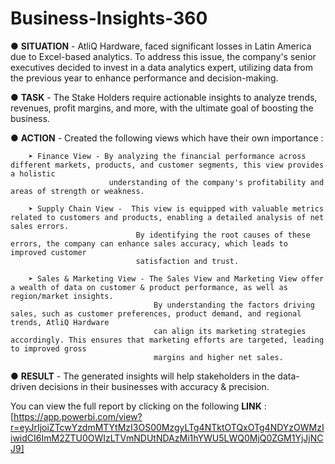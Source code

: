# Business-Insights-360

● **SITUATION** - AtliQ Hardware, faced significant losses in Latin America due to Excel-based analytics. To address this issue, the company's senior executives decided to invest in a data analytics expert, utilizing data from the previous year to enhance performance and decision-making.

● **TASK** - The Stake Holders require actionable insights to analyze trends, revenues, profit margins, and more, with the ultimate goal of boosting the business.

● **ACTION** - Created the following views which have their own importance :
             
        ➤ Finance View - By analyzing the financial performance across different markets, products, and customer segments, this view provides a holistic 
                          understanding of the company's profitability and areas of strength or weakness.

        ➤ Supply Chain View -  This view is equipped with valuable metrics related to customers and products, enabling a detailed analysis of net sales errors.
                                By identifying the root causes of these errors, the company can enhance sales accuracy, which leads to improved customer 
                                satisfaction and trust.

        ➤ Sales & Marketing View - The Sales View and Marketing View offer a wealth of data on customer & product performance, as well as region/market insights. 
                                    By understanding the factors driving sales, such as customer preferences, product demand, and regional trends, AtliQ Hardware 
                                    can align its marketing strategies accordingly. This ensures that marketing efforts are targeted, leading to improved gross 
                                    margins and higher net sales. 


● **RESULT** - The generated insights will help stakeholders in the data-driven decisions in their businesses with accuracy & precision. 


You can view the full report by clicking on the following **LINK** : [https://app.powerbi.com/view?r=eyJrIjoiZTcwYzdmMTYtMzI3OS00MzgyLTg4NTktOTQxOTg4NDYzOWMzIiwidCI6ImM2ZTU0OWIzLTVmNDUtNDAzMi1hYWU5LWQ0MjQ0ZGM1YjJjNCJ9]
